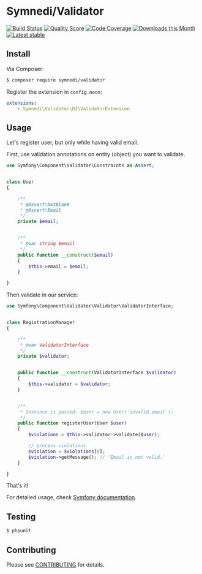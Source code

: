 # Symnedi/Validator

[![Build Status](https://img.shields.io/travis/Symnedi/Validator.svg?style=flat-square)](https://travis-ci.org/Symnedi/Validator)
[![Quality Score](https://img.shields.io/scrutinizer/g/Symnedi/Validator.svg?style=flat-square)](https://scrutinizer-ci.com/g/Symnedi/Validator)
[![Code Coverage](https://img.shields.io/scrutinizer/coverage/g/Symnedi/Validator.svg?style=flat-square)](https://scrutinizer-ci.com/g/Symnedi/Validator)
[![Downloads this Month](https://img.shields.io/packagist/dm/symnedi/validator.svg?style=flat-square)](https://packagist.org/packages/symnedi/validator)
[![Latest stable](https://img.shields.io/packagist/v/symnedi/validator.svg?style=flat-square)](https://packagist.org/packages/symnedi/validator)


## Install

Via Composer:

```sh
$ composer require symnedi/validator
```

Register the extension in `config.neon`:

```yaml
extensions:
	- Symnedi\Validator\DI\ValidatorExtension
```


## Usage

Let's register user, but only while having valid email.

First, use validation annotations on entity (object) you want to validate.


```php
use Symfony\Component\Validator\Constraints as Assert;


class User
{

	/**
	 * @Assert\NotBlank
	 * @Assert\Email
	 */
	private $email;


	/**
	 * @var string $email
	 */
	public function __construct($email)
	{
		$this->email = $email;
	}

}
```


Then validate in our service:

```php
use Symfony\Component\Validator\Validator\ValidatorInterface;


class RegistrationManager
{

	/**
	 * @var ValidatorInterface
	 */
	private $validator;


	public function __construct(ValidatorInterface $validator)
	{
		$this->validator = $validator;
	}


	/**
	 * Instance is passed: $user = new User('invalid.email');
	 */
	public function registerUser(User $user)
	{
		$violations = $this->validator->validate($user);

		// process violations
		$violation = $violations[0];
		$violation->getMessage(); // 'Email is not valid.'
	}

}
```

That's it!

For detailed usage, check [Symfony documentation](http://symfony.com/doc/current/book/validation.html).


## Testing

```sh
$ phpunit
```


## Contributing

Please see [CONTRIBUTING](CONTRIBUTING.md) for details.
